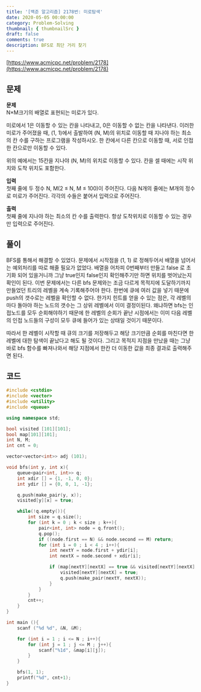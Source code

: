 ```yaml
---
title: '[백준 알고리즘] 2178번: 미로탐색'
date: 2020-05-05 00:00:00
category: Problem-Solving
thumbnail: { thumbnailSrc }
draft: false
comments: true
description: BFS로 최단 거리 찾기
---
```


[https://www.acmicpc.net/problem/2178](https://www.acmicpc.net/problem/2178)

## 문제

**문제**<br>
N×M크기의 배열로 표현되는 미로가 있다.

미로에서 1은 이동할 수 있는 칸을 나타내고, 0은 이동할 수 없는 칸을 나타낸다. 이러한 미로가 주어졌을 때, (1, 1)에서 출발하여 (N, M)의 위치로 이동할 때 지나야 하는 최소의 칸 수를 구하는 프로그램을 작성하시오. 한 칸에서 다른 칸으로 이동할 때, 서로 인접한 칸으로만 이동할 수 있다.

위의 예에서는 15칸을 지나야 (N, M)의 위치로 이동할 수 있다. 칸을 셀 때에는 시작 위치와 도착 위치도 포함한다.

**입력**<br>
첫째 줄에 두 정수 N, M(2 ≤ N, M ≤ 100)이 주어진다. 다음 N개의 줄에는 M개의 정수로 미로가 주어진다. 각각의 수들은 붙어서 입력으로 주어진다.

**출력**<br>
첫째 줄에 지나야 하는 최소의 칸 수를 출력한다. 항상 도착위치로 이동할 수 있는 경우만 입력으로 주어진다.

## 풀이

BFS를 통해서 해결할 수 있었다. 문제에서 시작점을 (1, 1) 로 정해두어서 배열을 넘어서는 예외처리를 따로 해줄 필요가 없었다. 배열을 어차피 0번째부터 만들고 false 로 초기화 되어 있을거니까 그냥 true인지 false인지 확인해주기만 하면 위치를 벗어났는지 확인이 된다. 이번 문제에서는 다른 bfs 문제와는 조금 다르게 목적지에 도달하기까지 만들었던 트리의 레벨을 계속 기록해주어야 한다. 한번에 큐에 여러 값을 넣기 때문에 push의 갯수로는 레벨을 확인할 수 없다. 한가지 힌트를 얻을 수 있는 점은, 각 레벨의 마다 돌아야 하는 노드의 갯수는 그 상위 레벨에서 이미 결정이된다. 왜냐하면 bfs는 인접노드를 모두 순회해야하기 때문에 한 레벨의 순회가 끝난 시점에서는 이미 다음 레벨의 인접 노드들의 구성이 모두 큐에 들어가 있는 상태일 것이기 때문이다.

따라서 한 레벨이 시작할 때 큐의 크기를 저장해두고 해당 크기만큼 순회를 마친다면 한 레벨에 대한 탐색이 끝났다고 해도 될 것이다. 그리고 목적지 지점을 만났을 때는 그냥 바로 bfs 함수를 빠져나와서 해당 지점에서 한칸 더 이동한 값을 최종 결과로 출력해주면 된다.

## 코드

```cpp
#include <cstdio>
#include <vector>
#include <utility>
#include <queue>

using namespace std;

bool visited [101][101];
bool map[101][101];
int N, M;
int cnt = 0;

vector<vector<int>> adj (101);

void bfs(int y, int x){
    queue<pair<int, int>> q;
    int xdir [] = {1, -1, 0, 0};
    int ydir [] = {0, 0, 1, -1};

    q.push(make_pair(y, x));
    visited[y][x] = true;

    while(!q.empty()){
        int size = q.size();
        for (int k = 0 ; k < size ; k++){
            pair<int, int> node = q.front();
            q.pop();
            if ((node.first == N) && node.second == M) return;
            for (int i = 0 ; i < 4 ; i++){
                int nextY = node.first + ydir[i];
                int nextX = node.second + xdir[i];

                if (map[nextY][nextX] == true && visited[nextY][nextX] == false){
                    visited[nextY][nextX] = true;
                    q.push(make_pair(nextY, nextX));
                }
            }
        }
        cnt++;
    }
}

int main (){
    scanf ("%d %d", &N, &M);

    for (int i = 1 ; i <= N ; i++){
        for (int j = 1 ; j <= M ; j++){
            scanf("%1d", &map[i][j]);
        }
    }

    bfs(1, 1);
    printf("%d", cnt+1);
}
```
